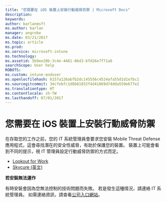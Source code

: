 ```yaml
---
title: "您需要在 iOS 裝置上安裝行動威脅防禦 | Microsoft Docs"
description: 
keywords: 
author: barlanmsft
ms.author: barlan
manager: angrobe
ms.date: 03/21/2017
ms.topic: article
ms.prod: 
ms.service: microsoft-intune
ms.technology: 
ms.assetid: 5b9ee20b-3c4e-4461-86d3-6fd26e7f71a6
searchScope: User help
ROBOTS: 
ms.custom: intune-enduser
ms.openlocfilehash: 6157a126abfb2dc145556c4524afa55d1d1e7bc1
ms.sourcegitcommit: 34cfebfc1d8b81032f4d41869d74dda559e677e2
ms.translationtype: HT
ms.contentlocale: zh-TW
ms.lasthandoff: 07/01/2017
---
```

# <a name="you-need-to-install-mobile-threat-defense-on-your-ios-device"></a>您需要在 iOS 裝置上安裝行動威脅防禦

在存取您的工作之前，您的 IT 系統管理員會要求您安裝 Mobile Threat Defense 應用程式，這會尋找潛在的安全性威脅，有助於保護您的裝置。 裝置上可能會看到不同的提示，視 IT 管理員設定行動威脅防禦的方式而定。

* [Lookout for Work](you-are-prompted-to-install-lookout-for-work-ios.md)
* [Skycure (英文)](you-are-prompted-to-install-skycure-ios.md)

**若安裝無法運作**

有時安裝會因為您無法控制的技術問題而失敗。 若是發生這種情況，請連絡 IT 系統管理員。 如需連絡資訊，請查看[公司入口網站](http://portal.manage.microsoft.com)。
